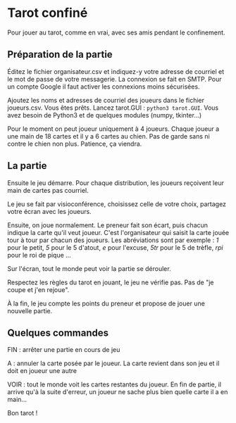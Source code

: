 # Tarot confiné
Pour jouer au tarot, comme en vrai, avec ses amis pendant le confinement.

## Préparation de la partie

Éditez le fichier organisateur.csv et indiquez-y votre adresse de courriel et le mot de passe de votre messagerie. La connexion se fait en SMTP. Pour un compte Google il faut activer les connexions moins sécurisées.

Ajoutez les noms et adresses de courriel des joueurs dans le fichier joueurs.csv.
Vous êtes prêts. Lancez tarot.GUI : `python3 tarot.GUI`. Vous avez besoin de Python3 et de quelques modules (numpy, tkinter...)

Pour le moment on peut joueur uniquement à 4 joueurs. Chaque joueur a une main de 18 cartes et il y a 6 cartes au chien. Pas de garde sans ni contre le chien non plus. Patience, ça viendra.

## La partie

Ensuite le jeu démarre. Pour chaque distribution, les joueurs reçoivent leur main de cartes pas courriel.

Le jeu se fait par visioconférence, choisissez celle de votre choix, partagez votre écran avec les joueurs.

Ensuite, on joue normalement. Le preneur fait son écart, puis chacun indique la carte qu'il veut joueur. C'est l'organisateur qui saisit la carte jouée tour à tour par chacun des joueurs. Les abréviations sont par exemple : *1* pour le petit, *5* pour le 5 d'atout, *e* pour l'excuse, *5tr* pour le 5 de trèfle, *rpi* pour le roi de pique ...

Sur l'écran, tout le monde peut voir la partie se dérouler.

Respectez les règles du tarot en jouant, le jeu ne vérifie pas. Pas de "je coupe et j'en rejoue".

À la fin, le jeu compte les points du preneur et propose de jouer une nouvelle partie.

## Quelques commandes
FIN : arrêter une partie en cours de jeu

A : annuler la carte posée par le joueur. La carte revient dans son jeu et il doit en joueur une autre

VOIR : tout le monde voit les cartes restantes du joueur. En fin de partie, il arrive qu'à la suite d'erreur, un joueur ne sache plus bien quelle carte il a en main...


Bon tarot !
